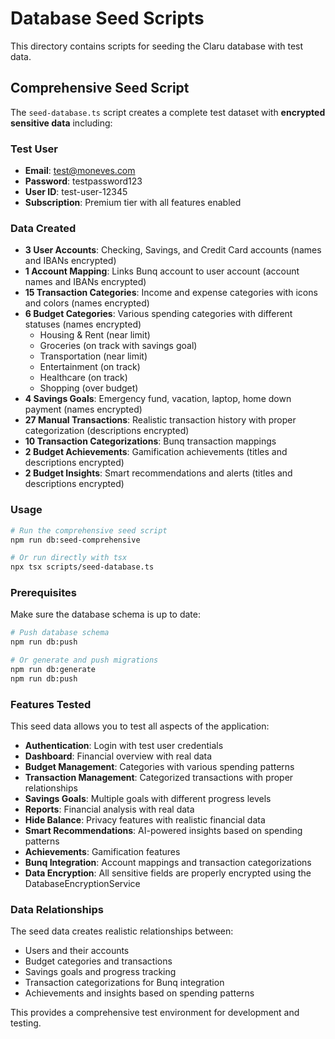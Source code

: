 # Database Seed Scripts

This directory contains scripts for seeding the Claru database with test data.

## Comprehensive Seed Script

The `seed-database.ts` script creates a complete test dataset with **encrypted sensitive data** including:

### Test User
- **Email**: test@moneves.com
- **Password**: testpassword123
- **User ID**: test-user-12345
- **Subscription**: Premium tier with all features enabled

### Data Created
- **3 User Accounts**: Checking, Savings, and Credit Card accounts (names and IBANs encrypted)
- **1 Account Mapping**: Links Bunq account to user account (account names and IBANs encrypted)
- **15 Transaction Categories**: Income and expense categories with icons and colors (names encrypted)
- **6 Budget Categories**: Various spending categories with different statuses (names encrypted)
  - Housing & Rent (near limit)
  - Groceries (on track with savings goal)
  - Transportation (near limit)
  - Entertainment (on track)
  - Healthcare (on track)
  - Shopping (over budget)
- **4 Savings Goals**: Emergency fund, vacation, laptop, home down payment (names encrypted)
- **27 Manual Transactions**: Realistic transaction history with proper categorization (descriptions encrypted)
- **10 Transaction Categorizations**: Bunq transaction mappings
- **2 Budget Achievements**: Gamification achievements (titles and descriptions encrypted)
- **2 Budget Insights**: Smart recommendations and alerts (titles and descriptions encrypted)

### Usage

```bash
# Run the comprehensive seed script
npm run db:seed-comprehensive

# Or run directly with tsx
npx tsx scripts/seed-database.ts
```

### Prerequisites

Make sure the database schema is up to date:

```bash
# Push database schema
npm run db:push

# Or generate and push migrations
npm run db:generate
npm run db:push
```

### Features Tested

This seed data allows you to test all aspects of the application:

- **Authentication**: Login with test user credentials
- **Dashboard**: Financial overview with real data
- **Budget Management**: Categories with various spending patterns
- **Transaction Management**: Categorized transactions with proper relationships
- **Savings Goals**: Multiple goals with different progress levels
- **Reports**: Financial analysis with real data
- **Hide Balance**: Privacy features with realistic financial data
- **Smart Recommendations**: AI-powered insights based on spending patterns
- **Achievements**: Gamification features
- **Bunq Integration**: Account mappings and transaction categorizations
- **Data Encryption**: All sensitive fields are properly encrypted using the DatabaseEncryptionService

### Data Relationships

The seed data creates realistic relationships between:
- Users and their accounts
- Budget categories and transactions
- Savings goals and progress tracking
- Transaction categorizations for Bunq integration
- Achievements and insights based on spending patterns

This provides a comprehensive test environment for development and testing.
